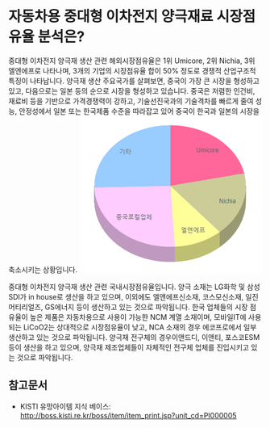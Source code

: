 # 자동차용 중대형 이차전지 양극재료 시장점유율 분석은?

중대형 이차전지 양극재 생산 관련 해외시장점유율은 1위 Umicore, 2위 Nichia, 3위 엘엔에프로 나타나며, 3개의 기업의 시장점유율 합이 50% 정도로 경쟁적 산업구조적 특징이 나타납니다.
양극재 생산 주요국가를 살펴보면, 중국이 가장 큰 시장을 형성하고 있고, 다음으로는 일본 등의 순으로 시장을 형성하고 있습니다.
중국은 저렴한 인건비, 재료비 등을 기반으로 가격경쟁력이 강하고, 기술선진국과의 기술격차를 빠르게 줄여 성능, 안정성에서 일본 또는 한국제품 수준을 따라잡고 있어 중국이 한국과 일본의 시장을 축소시키는 상황입니다.
!["중소기업_기술로드맵_2016-2018",_중소기업청,_2016(1)_재구성](./images/자동차용중대형이차전지양극재료_Q13_3_1.PNG)

중대형 이차전지 양극재 생산 관련 국내시장점유율입니다.
양극 소재는 LG화학 및 삼성SDI가 in house로 생산을 하고 있으며, 이외에도 엘앤에프신소재, 코스모신소재, 일진머티리얼즈, GS에너지 등이 생산하고 있는 것으로 파악됩니다.
한국 업체들의 시장 점유율이 높은 제품은 자동차용으로 사용이 가능한 NCM 계열 소재이며, 모바일IT에 사용되는 LiCoO2는 상대적으로 시장점유율이 낮고, NCA 소재의 경우 에코프로에서 일부 생산하고 있는 것으로 파악됩니다.
양극재 전구체의 경우이앤드디, 이앤티, 포스코ESM 등이 생산을 하고 있으며, 양극재 제조업체들이 자체적인 전구체 업체를 진입시키고 있는 것으로 파악됩니다.

## 참고문서
- KISTI 유망아이템 지식 베이스: http://boss.kisti.re.kr/boss/item/item_print.jsp?unit_cd=PI000005